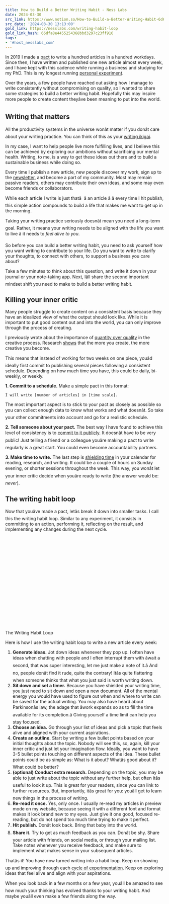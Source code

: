 ```yaml
---
title: How to Build a Better Writing Habit - Ness Labs
date: 2024-03-30
src_link: https://www.notion.so/How-to-Build-a-Better-Writing-Habit-6d6881d7d3054d47b03a16922b33c02f
src_date: '2024-03-30 13:13:00'
gold_link: https://nesslabs.com/writing-habit-loop
gold_link_hash: 66dfa8e4455254368bbd3297c23ff916
tags:
- '#host_nesslabs_com'
---
```



In 2019 I made a [pact](https://nesslabs.com/smart-goals-pact) to write a hundred articles in a hundred workdays. Since then, I have written and published one new article almost every week, and I have kept with this cadence while running a business and studying for my PhD. This is my longest running [personal experiment](https://nesslabs.com/personal-experiments).


Over the years, a few people have reached out asking how I manage to write consistently without compromising on quality, so I wanted to share some strategies to build a better writing habit. Hopefully this may inspire more people to create content theyâve been meaning to put into the world.


Writing that matters
--------------------


All the productivity systems in the universe wonât matter if you donât care about your writing practice. You can think of this as your [writing ikigai](https://nesslabs.com/writing-thinking-tool).


In my case, I want to help people live more fulfilling lives, and I believe this can be achieved by exploring our ambitions without sacrificing our mental health. Writing, to me, is a way to get these ideas out there and to build a sustainable business while doing so.


Every time I publish a new article, new people discover my work, sign up to the [newsletter](https://nesslabs.com/newsletter), and become a part of my community. Most may remain passive readers, others may contribute their own ideas, and some may even become friends or collaborators.


While each article I write is just thatâ  â an article â â every time I hit publish, this simple action compounds to build a life that makes me want to get up in the morning.


Taking your writing practice seriously doesnât mean you need a long-term goal. Rather, it means your writing needs to be aligned with the life you want to live â it needs to *feel alive to you*.


So before you can build a better writing habit, you need to ask yourself how you want writing to contribute to your life. Do you want to write to clarify your thoughts, to connect with others, to support a business you care about?


Take a few minutes to think about this question, and write it down in your journal or your note-taking app. Next, Iâll share the second important mindset shift you need to make to build a better writing habit.


Killing your inner critic
-------------------------


Many people struggle to create content on a consistent basis because they have an idealized view of what the output should look like. While it is important to put good content out and into the world, you can only improve through the process of creating.


I previously wrote about the importance of [quantity over quality](https://nesslabs.com/brainstorming) in the creative process. Research [shows](https://www.ncbi.nlm.nih.gov/pmc/articles/PMC4479710/) that the more you create, the more creative you become.


This means that instead of working for two weeks on one piece, youâd ideally first commit to publishing several pieces following a consistent schedule. Depending on how much time you have, this could be daily, bi-weekly, or weekly.


**1. Commit to a schedule.** Make a simple pact in this format:



```
I will write [number of articles] in [time scale].
```

The most important aspect is to stick to your pact as closely as possible so you can collect enough data to know what works and what doesnât. So take your other commitments into account and go for a realistic schedule.


**2. Tell someone about your pact.** The best way I have found to achieve this level of consistency is to [commit to it publicly](https://nesslabs.com/learning-in-public). It doesnât have to be very public! Just telling a friend or a colleague youâre making a pact to write regularly is a great start. You could even become accountability partners.


**3. Make time to write.** The last step is [shielding time](https://nesslabs.com/timeshielding-time-management) in your calendar for reading, research, and writing. It could be a couple of hours on Sunday evening, or shorter sessions throughout the week. This way, you wonât let your inner critic decide when youâre ready to write (the answer would be: *never*).


The writing habit loop
----------------------


Now that youâve made a pact, letâs break it down into smaller tasks. I call this the writing habit loop. Similar to any experiment, it consists in committing to an action, performing it, reflecting on the result, and implementing any changes during the next cycle.


[![](data:image/svg+xml,%3Csvg%20xmlns='http://www.w3.org/2000/svg'%20viewBox='0%200%201024%20576'%3E%3C/svg%3E)](https://nesslabs.com/wp-content/uploads/2024/03/writing-habit-loop-banner-updated.png)

The Writing Habit Loop


Here is how I use the writing habit loop to write a new article every week:


1. **Generate ideas.** Jot down ideas whenever they pop up. I often have ideas when chatting with people and I often interrupt them with âwait a second, that was super interesting, let me just make a note of it.â And no, people donât find it rude, quite the contrary! Itâs quite flattering when someone thinks that what you just said is worth writing down.
2. **Sit down and set a timer.** Because you have shielded your writing time, you just need to sit down and open a new document. All of the mental energy you would have used to figure out when and where to write can be saved for the actual writing. You may also have heard about Parkinsonâs law, the adage that âwork expands so as to fill the time available for its completion.â Giving yourself a time limit can help you stay focused.
3. **Choose an idea.** Go through your list of ideas and pick a topic that feels alive and aligned with your current aspirations.
4. **Create an outline.** Start by writing a few bullet points based on your initial thoughts about the topic. Nobody will see this, so, again, kill your inner critic and just let your imagination flow. Ideally, you want to have 3-5 bullet points touching on different aspects of the idea. These bullet points could be as simple as: What is it about? Whatâs good about it? What could be better?
5. **(optional) Conduct extra research.** Depending on the topic, you may be able to just write about the topic without any further help, but often itâs useful to look it up. This is great for your readers, since you can link to further resources. But, importantly, itâs great for you: youâll get to learn new things in the process of writing.
6. **Re-read it once.** Yes, only once. I usually re-read my articles in preview mode on my website, because seeing it with a different font and format makes it look brand new to my eyes. Just give it one good, focused re-reading, but do not spend too much time trying to make it perfect.
7. **Hit publish.** Donât look back. Bring that baby into the world.
8. **Share it.** Try to get as much feedback as you can. Donât be shy. Share your article with friends, on social media, or through your mailing list. Take notes whenever you receive feedback, and make sure to implement what makes sense in your subsequent articles.


Thatâs it! You have now turned writing into a habit loop. Keep on showing up and improving through each [cycle of experimentation](https://nesslabs.com/growth-loops). Keep on exploring ideas that feel alive and align with your aspirations.


When you look back in a few months or a few year, youâll be amazed to see how much your thinking has evolved thanks to your writing habit. And maybe youâll even make a few friends along the way.